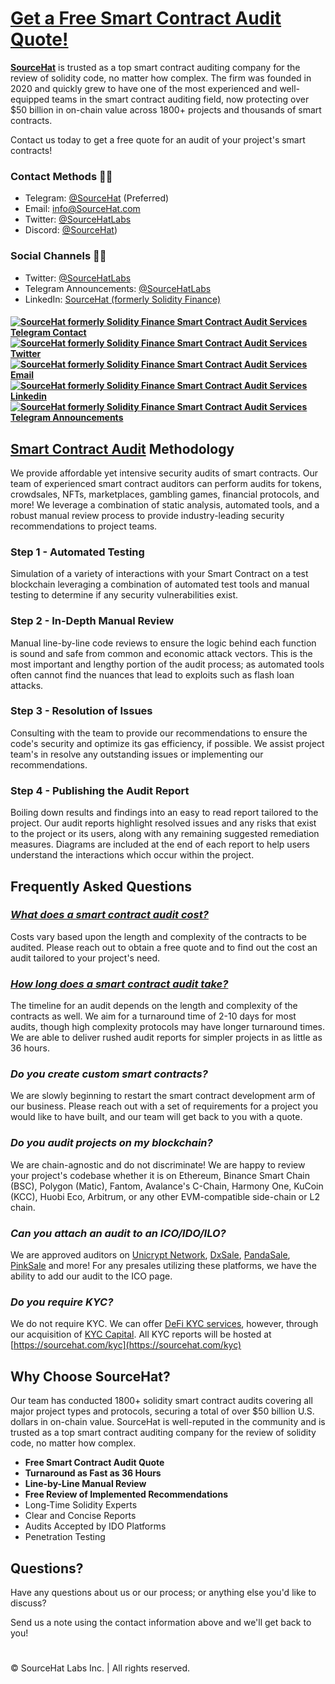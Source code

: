 
# [Get a Free Smart Contract Audit Quote!](https://sourcehat.com)

<!--Introduction -->
**[SourceHat](https://sourcehat.com/)**  is trusted as a top smart contract auditing company for the review of solidity code, no matter how complex. The firm was founded in 2020 and quickly grew to have one of the most experienced and well-equipped teams in the smart contract auditing field, now protecting over $50 billion in on-chain value across 1800+ projects and thousands of smart contracts.

Contact us today to get a free quote for an audit of your project's smart contracts! 

<!--Contacts -->
### Contact Methods  📝📧
- Telegram: [@SourceHat](https://t.me/SourceHat) (Preferred)
- Email: [info@SourceHat.com](mailto:info@SourceHat.com)
- Twitter: [@SourceHatLabs](https://twitter.com/SourceHatLabs)
- Discord: [@SourceHat](https://discordapp.com/users/776650569045508106))


### Social Channels 📣📢
- Twitter: [@SourceHatLabs]([https://twitter.com/SolidityFinance](https://twitter.com/SourceHatLabs))
- Telegram Announcements: [@SourceHatLabs](https://t.me/SourceHatLabs)
- LinkedIn: [SourceHat (formerly Solidity Finance)](https://linkedin.com/company/SourceHat)


<!-- Badges -->
#### [![SourceHat formerly Solidity Finance Smart Contract Audit Services Telegram Contact](https://img.shields.io/badge/-Telegram-60B7FF?style=flat&logo=Telegram&logoColor=white&link=https://twitter.com/SolidityFinance)](https://twitter.com/SolidityFinance) [![SourceHat formerly Solidity Finance Smart Contract Audit Services Twitter](https://img.shields.io/badge/-Twitter-3087E5?style=flat&logo=twitter&logoColor=white&link=https://twitter.com/SolidityFinance)](https://twitter.com/SolidityFinance) [![SourceHat formerly Solidity Finance Smart Contract Audit Services Email](https://img.shields.io/badge/-Email-242A2D?style=flat&logo=mail&logoColor=white&link=mailto:info@solidity.finance)](mailto:info@solidity.finance) [![SourceHat formerly Solidity Finance Smart Contract Audit Services Linkedin](https://img.shields.io/badge/-LinkedIn-0077B5?style=flat&logo=Linkedin&logoColor=white&link=https://www.linkedin.com/company/solidityfinance)](https://www.linkedin.com/company/solidityfinance) [![SourceHat formerly Solidity Finance Smart Contract Audit Services Telegram Announcements](https://img.shields.io/badge/-Telegram_Announcements-88B7DC?style=flat&logo=Telegram&logoColor=white&link=https://twitter.com/SolidityFinance)](https://twitter.com/SolidityFinance)


<!--Methodology -->
## [Smart Contract Audit](https://sourcehat.com/audits) Methodology

We provide affordable yet intensive security audits of smart contracts. Our team of experienced smart contract auditors can perform audits for tokens, crowdsales, NFTs, marketplaces, gambling games, financial protocols, and more! We leverage a combination of static analysis, automated tools, and a robust manual review process to provide industry-leading security recommendations to project teams.

### **Step 1 - Automated Testing**
Simulation of a variety of interactions with your Smart Contract on a test blockchain leveraging a combination of automated test tools and manual testing to determine if any security vulnerabilities exist.

### **Step 2 - In-Depth Manual Review**
Manual line-by-line code reviews to ensure the logic behind each function is sound and safe from common and economic attack vectors. This is the most important and lengthy portion of the audit process; as automated tools often cannot find the nuances that lead to exploits such as flash loan attacks.

### **Step 3 - Resolution of Issues**
Consulting with the team to provide our recommendations to ensure the code's security and optimize its gas efficiency, if possible. We assist project team's in resolve any outstanding issues or implementing our recommendations.

### **Step 4 - Publishing the Audit Report**
Boiling down results and findings into an easy to read report tailored to the project. Our audit reports highlight resolved issues and any risks that exist to the project or its users, along with any remaining suggested remediation measures. Diagrams are included at the end of each report to help users understand the interactions which occur within the project.

<!--FAQs -->
## Frequently Asked Questions

### _[What does a smart contract audit cost?](https://sourcehat.com/faq)_
Costs vary based upon the length and complexity of the contracts to be audited. Please reach out to obtain a free quote and to find out the cost an audit tailored to your project's need.

### _[How long does a smart contract audit take?](https://sourcehat.com/faq)_
The timeline for an audit depends on the length and complexity of the contracts as well. We aim for a turnaround time of 2-10 days for most audits, though high complexity protocols may have longer turnaround times. We are able to deliver rushed audit reports for simpler projects in as little as 36 hours.

### _Do you create custom smart contracts?_
We are slowly beginning to restart the smart contract development arm of our business. Please reach out with a set of requirements for a project you would like to have built, and our team will get back to you with a quote.

### _Do you audit projects on my blockchain?_
We are chain-agnostic and do not discriminate! We are happy to review your project's codebase whether it is on Ethereum, Binance Smart Chain (BSC), Polygon (Matic), Fantom, Avalance's C-Chain, Harmony One, KuCoin (KCC), Huobi Eco, Arbitrum, or any other EVM-compatible side-chain or L2 chain.

### _Can you attach an audit to an ICO/IDO/ILO?_
We are approved auditors on  [Unicrypt Network](https://app.unicrypt.network/), [DxSale](https://dxsale.network/), [PandaSale](https://www.pandasale.finance/), [PinkSale](https://www.pinksale.finance/) and more! For any presales utilizing these platforms, we have the ability to add our audit to the ICO page.

### _Do you require KYC?_
We do not require KYC. We can offer [DeFi KYC services](https://sourcehat.com/kyc), however, through our acquisition of [KYC Capital](https://kyc.capital/). All KYC reports will be hosted at [https://sourcehat.com/kyc](https://sourcehat.com/kyc)

<!--Why -->
## Why Choose SourceHat?
Our team has conducted 1800+ solidity smart contract audits covering all major project types and protocols, securing a total of over $50 billion U.S. dollars in on-chain value. SourceHat is well-reputed in the community and is trusted as a top smart contract auditing company for the review of solidity code, no matter how complex.

-   **Free Smart Contract Audit Quote**
-   **Turnaround as Fast as 36 Hours**
-   **Line-by-Line Manual Review**
-   **Free Review of Implemented Recommendations**
-   Long-Time Solidity Experts
-   Clear and Concise Reports
-   Audits Accepted by IDO Platforms
-   Penetration Testing

## Questions?
Have any questions about us or our process; or anything else you'd like to discuss?  

Send us a note using the contact information above and we'll get back to you!

#
© SourceHat Labs Inc. | All rights reserved.
